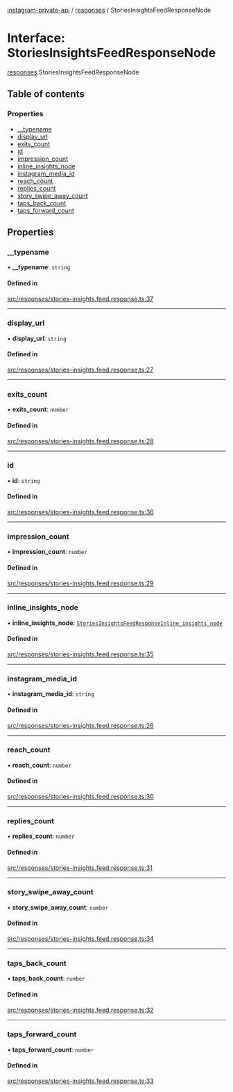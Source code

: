 [instagram-private-api](../../README.md) / [responses](../../modules/responses.md) / StoriesInsightsFeedResponseNode

# Interface: StoriesInsightsFeedResponseNode

[responses](../../modules/responses.md).StoriesInsightsFeedResponseNode

## Table of contents

### Properties

- [\_\_typename](StoriesInsightsFeedResponseNode.md#__typename)
- [display\_url](StoriesInsightsFeedResponseNode.md#display_url)
- [exits\_count](StoriesInsightsFeedResponseNode.md#exits_count)
- [id](StoriesInsightsFeedResponseNode.md#id)
- [impression\_count](StoriesInsightsFeedResponseNode.md#impression_count)
- [inline\_insights\_node](StoriesInsightsFeedResponseNode.md#inline_insights_node)
- [instagram\_media\_id](StoriesInsightsFeedResponseNode.md#instagram_media_id)
- [reach\_count](StoriesInsightsFeedResponseNode.md#reach_count)
- [replies\_count](StoriesInsightsFeedResponseNode.md#replies_count)
- [story\_swipe\_away\_count](StoriesInsightsFeedResponseNode.md#story_swipe_away_count)
- [taps\_back\_count](StoriesInsightsFeedResponseNode.md#taps_back_count)
- [taps\_forward\_count](StoriesInsightsFeedResponseNode.md#taps_forward_count)

## Properties

### \_\_typename

• **\_\_typename**: `string`

#### Defined in

[src/responses/stories-insights.feed.response.ts:37](https://github.com/Nerixyz/instagram-private-api/blob/b3351b9/src/responses/stories-insights.feed.response.ts#L37)

___

### display\_url

• **display\_url**: `string`

#### Defined in

[src/responses/stories-insights.feed.response.ts:27](https://github.com/Nerixyz/instagram-private-api/blob/b3351b9/src/responses/stories-insights.feed.response.ts#L27)

___

### exits\_count

• **exits\_count**: `number`

#### Defined in

[src/responses/stories-insights.feed.response.ts:28](https://github.com/Nerixyz/instagram-private-api/blob/b3351b9/src/responses/stories-insights.feed.response.ts#L28)

___

### id

• **id**: `string`

#### Defined in

[src/responses/stories-insights.feed.response.ts:36](https://github.com/Nerixyz/instagram-private-api/blob/b3351b9/src/responses/stories-insights.feed.response.ts#L36)

___

### impression\_count

• **impression\_count**: `number`

#### Defined in

[src/responses/stories-insights.feed.response.ts:29](https://github.com/Nerixyz/instagram-private-api/blob/b3351b9/src/responses/stories-insights.feed.response.ts#L29)

___

### inline\_insights\_node

• **inline\_insights\_node**: [`StoriesInsightsFeedResponseInline_insights_node`](StoriesInsightsFeedResponseInline_insights_node.md)

#### Defined in

[src/responses/stories-insights.feed.response.ts:35](https://github.com/Nerixyz/instagram-private-api/blob/b3351b9/src/responses/stories-insights.feed.response.ts#L35)

___

### instagram\_media\_id

• **instagram\_media\_id**: `string`

#### Defined in

[src/responses/stories-insights.feed.response.ts:26](https://github.com/Nerixyz/instagram-private-api/blob/b3351b9/src/responses/stories-insights.feed.response.ts#L26)

___

### reach\_count

• **reach\_count**: `number`

#### Defined in

[src/responses/stories-insights.feed.response.ts:30](https://github.com/Nerixyz/instagram-private-api/blob/b3351b9/src/responses/stories-insights.feed.response.ts#L30)

___

### replies\_count

• **replies\_count**: `number`

#### Defined in

[src/responses/stories-insights.feed.response.ts:31](https://github.com/Nerixyz/instagram-private-api/blob/b3351b9/src/responses/stories-insights.feed.response.ts#L31)

___

### story\_swipe\_away\_count

• **story\_swipe\_away\_count**: `number`

#### Defined in

[src/responses/stories-insights.feed.response.ts:34](https://github.com/Nerixyz/instagram-private-api/blob/b3351b9/src/responses/stories-insights.feed.response.ts#L34)

___

### taps\_back\_count

• **taps\_back\_count**: `number`

#### Defined in

[src/responses/stories-insights.feed.response.ts:32](https://github.com/Nerixyz/instagram-private-api/blob/b3351b9/src/responses/stories-insights.feed.response.ts#L32)

___

### taps\_forward\_count

• **taps\_forward\_count**: `number`

#### Defined in

[src/responses/stories-insights.feed.response.ts:33](https://github.com/Nerixyz/instagram-private-api/blob/b3351b9/src/responses/stories-insights.feed.response.ts#L33)
